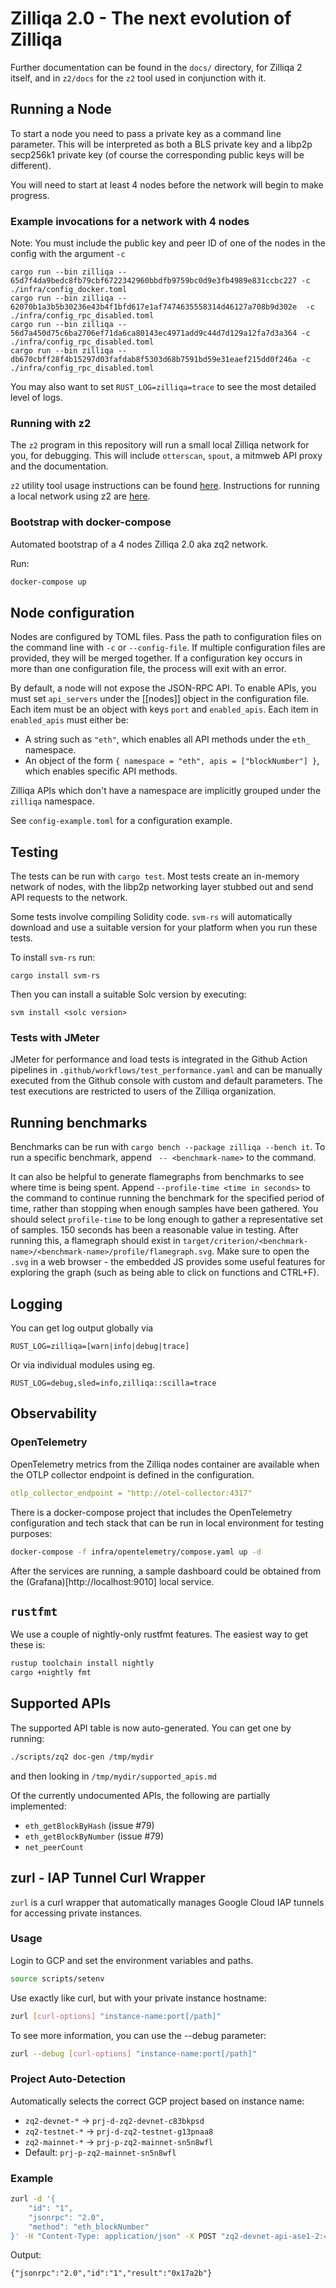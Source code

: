 # Zilliqa 2.0 - The next evolution of Zilliqa

Further documentation can be found in the `docs/` directory, for Zilliqa 2 itself, and in `z2/docs` for the `z2` tool used in conjunction with it.

## Running a Node

To start a node you need to pass a private key as a command line parameter.
This will be interpreted as both a BLS private key and a libp2p secp256k1 private key (of course the corresponding public keys will be different).

You will need to start at least 4 nodes before the network will begin to make progress.

### Example invocations for a network with 4 nodes

Note: You must include the public key and peer ID of one of the nodes in the config with the argument `-c`

```
cargo run --bin zilliqa -- 65d7f4da9bedc8fb79cbf6722342960bbdfb9759bc0d9e3fb4989e831ccbc227 -c ./infra/config_docker.toml
cargo run --bin zilliqa -- 62070b1a3b5b30236e43b4f1bfd617e1af7474635558314d46127a708b9d302e  -c ./infra/config_rpc_disabled.toml
cargo run --bin zilliqa -- 56d7a450d75c6ba2706ef71da6ca80143ec4971add9c44d7d129a12fa7d3a364 -c ./infra/config_rpc_disabled.toml
cargo run --bin zilliqa -- db670cbff28f4b15297d03fafdab8f5303d68b7591bd59e31eaef215dd0f246a -c ./infra/config_rpc_disabled.toml
```

You may also want to set `RUST_LOG=zilliqa=trace` to see the most detailed level of logs.

### Running with z2

The `z2` program in this repository will run a small local Zilliqa network for you, for debugging. This will include `otterscan`, `spout`, a mitmweb API proxy and the documentation.

`z2` utility tool usage instructions can be found [here](./z2/docs/README.md). Instructions for running a local network using z2 are [here](./z2/docs/local-network.md).


### Bootstrap with docker-compose

Automated bootstrap of a 4 nodes Zilliqa 2.0 aka zq2 network.

Run:

```bash
docker-compose up
```

## Node configuration

Nodes are configured by TOML files.
Pass the path to configuration files on the command line with `-c` or `--config-file`.
If multiple configuration files are provided, they will be merged together.
If a configuration key occurs in more than one configuration file, the process will exit with an error.

By default, a node will not expose the JSON-RPC API.
To enable APIs, you must set `api_servers` under the [[nodes]] object in the configuration file.
Each item must be an object with keys `port` and `enabled_apis`.
Each item in `enabled_apis` must either be:

* A string such as `"eth"`, which enables all API methods under the `eth_` namespace.
* An object of the form `{ namespace = "eth", apis = ["blockNumber"] }`, which enables specific API methods.

Zilliqa APIs which don't have a namespace are implicitly grouped under the `zilliqa` namespace.

See `config-example.toml` for a configuration example.

## Testing

The tests can be run with `cargo test`.
Most tests create an in-memory network of nodes, with the libp2p networking layer stubbed out and send API requests to the network.

Some tests involve compiling Solidity code.
`svm-rs` will automatically download and use a suitable version for your platform when you run these tests.

To install `svm-rs` run:

```
cargo install svm-rs
```

Then you can install a suitable Solc version by executing:

```
svm install <solc version>
```

### Tests with JMeter

JMeter for performance and load tests is integrated in the Github Action pipelines in `.github/workflows/test_performance.yaml` and can be manually executed from the Github console with custom and default parameters. The test executions are restricted to users of the Zilliqa organization.

## Running benchmarks

Benchmarks can be run with `cargo bench --package zilliqa --bench it`.
To run a specific benchmark, append ` -- <benchmark-name>` to the command.

It can also be helpful to generate flamegraphs from benchmarks to see where time is being spent.
Append `--profile-time <time in seconds>` to the command to continue running the benchmark for the specified period of time, rather than stopping when enough samples have been gathered.
You should select `profile-time` to be long enough to gather a representative set of samples.
150 seconds has been a reasonable value in testing.
After running this, a flamegraph should exist in `target/criterion/<benchmark-name>/<benchmark-name>/profile/flamegraph.svg`.
Make sure to open the `.svg` in a web browser - the embedded JS provides some useful features for exploring the graph (such as being able to click on functions and CTRL+F).

## Logging

You can get log output globally via

```unset
RUST_LOG=zilliqa=[warn|info|debug|trace]
```

Or via individual modules using eg.

```unset
RUST_LOG=debug,sled=info,zilliqa::scilla=trace
```

## Observability

### OpenTelemetry

OpenTelemetry metrics from the Zilliqa nodes container are available when the OTLP collector endpoint is defined in the configuration.

```yaml
otlp_collector_endpoint = "http://otel-collector:4317"
```

There is a docker-compose project that includes the OpenTelemetry configuration and tech stack that can be run in local environment for testing purposes:

```bash
docker-compose -f infra/opentelemetry/compose.yaml up -d
```

After the services are running, a sample dashboard could be obtained from the (Grafana)[http://localhost:9010] local service.

## `rustfmt`

We use a couple of nightly-only rustfmt features. The easiest way to get these is:

```sh
rustup toolchain install nightly
cargo +nightly fmt
```

## Supported APIs

The supported API table is now auto-generated. You can get one by running:

```sh
./scripts/zq2 doc-gen /tmp/mydir
```

and then looking in `/tmp/mydir/supported_apis.md`

Of the currently undocumented APIs, the following are partially implemented:

  * `eth_getBlockByHash` (issue #79)
  * `eth_getBlockByNumber` (issue #79)
  * `net_peerCount`

## zurl - IAP Tunnel Curl Wrapper

`zurl` is a curl wrapper that automatically manages Google Cloud IAP tunnels for accessing private instances.

### Usage

Login to GCP and set the environment variables and paths.

```sh
source scripts/setenv
```

Use exactly like curl, but with your private instance hostname:

```bash
zurl [curl-options] "instance-name:port[/path]"
```

To see more information, you can use the --debug parameter:

```bash
zurl --debug [curl-options] "instance-name:port[/path]"
```

### Project Auto-Detection

Automatically selects the correct GCP project based on instance name:
- `zq2-devnet-*` → `prj-d-zq2-devnet-c83bkpsd`
- `zq2-testnet-*` → `prj-d-zq2-testnet-g13pnaa8`
- `zq2-mainnet-*` → `prj-p-zq2-mainnet-sn5n8wfl`
- Default: `prj-p-zq2-mainnet-sn5n8wfl`

### Example

```bash
zurl -d '{
    "id": "1",
    "jsonrpc": "2.0", 
    "method": "eth_blockNumber"
}' -H "Content-Type: application/json" -X POST "zq2-devnet-api-ase1-2:4201"
```

Output:
```
{"jsonrpc":"2.0","id":"1","result":"0x17a2b"}
```